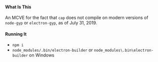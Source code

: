 #### What Is This
An MCVE for the fact that `cap` does not compile on modern versions of `node-gyp` or `electron-gyp`, as of July 31, 2019.

#### Running It
- `npm i`
- `node_modules/.bin/electron-builder` or `node_modules\.bin\electron-builder` on Windows
